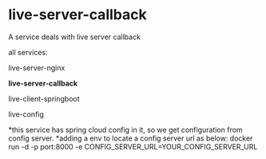 # live-server-callback
A service deals with live server callback

all services:

live-server-nginx

<b>live-server-callback</b>

live-client-springboot

live-config


*this service has spring cloud config in it, so we get configuration from config server.
*adding a env to locate a config server url as below:
docker run -d -p port:8000 -e CONFIG_SERVER_URL=YOUR_CONFIG_SERVER_URL
